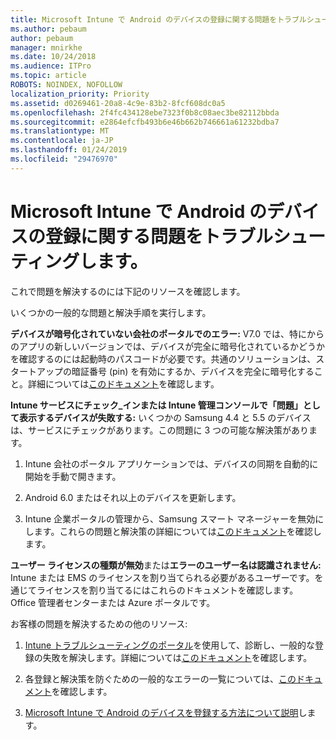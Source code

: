 ```yaml
---
title: Microsoft Intune で Android のデバイスの登録に関する問題をトラブルシューティングします。
ms.author: pebaum
author: pebaum
manager: mnirkhe
ms.date: 10/24/2018
ms.audience: ITPro
ms.topic: article
ROBOTS: NOINDEX, NOFOLLOW
localization_priority: Priority
ms.assetid: d0269461-20a8-4c9e-83b2-8fcf608dc0a5
ms.openlocfilehash: 2f4fc434128ebe7323f0b8c08aec3be82112bbda
ms.sourcegitcommit: e2864efcfb493b6e46b662b746661a61232bdba7
ms.translationtype: MT
ms.contentlocale: ja-JP
ms.lasthandoff: 01/24/2019
ms.locfileid: "29476970"
---
```

# <a name="troubleshoot-issues-with-enrolling-android-devices-in-microsoft-intune"></a>Microsoft Intune で Android のデバイスの登録に関する問題をトラブルシューティングします。

これで問題を解決するのには下記のリソースを確認します。
  
いくつかの一般的な問題と解決手順を実行します。
  
 **デバイスが暗号化されていない会社のポータルでのエラー:** V7.0 では、特にからのアプリの新しいバージョンでは、デバイスが完全に暗号化されているかどうかを確認するのには起動時のパスコードが必要です。共通のソリューションは、スタートアップの暗証番号 (pin) を有効にするか、デバイスを完全に暗号化すること。詳細については[このドキュメント](https://docs.microsoft.com/en-us/intune-user-help/your-device-appears-encrypted-but-cp-says-otherwise-android)を確認します。 
  
 **Intune サービスにチェック_インまたは Intune 管理コンソールで「問題」として表示するデバイスが失敗する:** いくつかの Samsung 4.4 と 5.5 のデバイスは、サービスにチェックがあります。この問題に 3 つの可能な解決策があります。 
  
1. Intune 会社のポータル アプリケーションでは、デバイスの同期を自動的に開始を手動で開きます。
    
2. Android 6.0 またはそれ以上のデバイスを更新します。
    
3. Intune 企業ポータルの管理から、Samsung スマート マネージャーを無効にします。これらの問題と解決策の詳細については[このドキュメント](https://docs.microsoft.com/en-us/intune-classic/troubleshoot/troubleshoot-device-enrollment-in-intune#devices-fail-to-check-in-with-the-intune-service-and-display-as-unhealthy-in-the-intune-admin-console)を確認します。 
    
 **ユーザー ライセンスの種類が無効**または**エラーのユーザー名は認識されません:** Intune または EMS のライセンスを割り当てられる必要があるユーザーです。を通じてライセンスを割り当てるにはこれらのドキュメントを確認します。 Office 管理者センターまたは Azure ポータルです。 
  
お客様の問題を解決するための他のリソース:
  
1. [Intune トラブルシューティングのポータル](https://devicemanagement.microsoft.com/#blade/Microsoft_Intune_DeviceSettings/TroubleshootBlade)を使用して、診断し、一般的な登録の失敗を解決します。詳細については[このドキュメント](https://docs.microsoft.com/en-us/intune/help-desk-operators)を確認します。 
    
2. 各登録と解決策を防ぐための一般的なエラーの一覧については、[このドキュメント](https://docs.microsoft.com/en-us/intune-classic/Troubleshoot/troubleshoot-device-enrollment-in-intune)を確認します。 
    
3. [Microsoft Intune で Android のデバイスを登録する方法について説明](https://docs.microsoft.com/en-us/intune/android-enroll)します。
    

